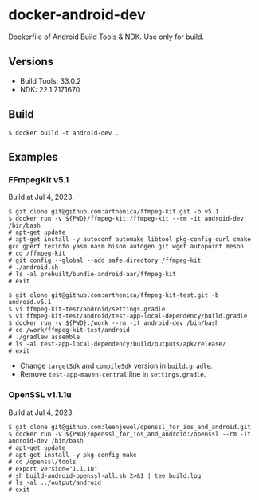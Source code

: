 # docker-android-dev

Dockerfile of Android Build Tools & NDK. Use only for build.

## Versions

- Build Tools: 33.0.2
- NDK: 22.1.7171670

## Build

```console
$ docker build -t android-dev .
```

## Examples

### FFmpegKit v5.1

Build at Jul 4, 2023.

```console
$ git clone git@github.com:arthenica/ffmpeg-kit.git -b v5.1
$ docker run -v ${PWD}/ffmpeg-kit:/ffmpeg-kit --rm -it android-dev /bin/bash
# apt-get update
# apt-get install -y autoconf automake libtool pkg-config curl cmake gcc gperf texinfo yasm nasm bison autogen git wget autopoint meson
# cd /ffmpeg-kit
# git config --global --add safe.directory /ffmpeg-kit
# ./android.sh
# ls -al prebuilt/bundle-android-aar/ffmpeg-kit
# exit
```

```console
$ git clone git@github.com:arthenica/ffmpeg-kit-test.git -b android.v5.1
$ vi ffmpeg-kit-test/android/settings.gradle
$ vi ffmpeg-kit-test/android/test-app-local-dependency/build.gradle
$ docker run -v ${PWD}:/work --rm -it android-dev /bin/bash
# cd /work/ffmpeg-kit-test/android
# ./gradlew assemble
# ls -al test-app-local-dependency/build/outputs/apk/release/
# exit
```

- Change `targetSdk` and `compileSdk` version in `build.gradle`.
- Remove `test-app-maven-central` line in `settings.gradle`.

### OpenSSL v1.1.1u

Build at Jul 4, 2023.

```console
$ git clone git@github.com:leenjewel/openssl_for_ios_and_android.git
$ docker run -v ${PWD}/openssl_for_ios_and_android:/openssl --rm -it android-dev /bin/bash
# apt-get update
# apt-get install -y pkg-config make
# cd /openssl/tools
# export version="1.1.1u"
# sh build-android-openssl-all.sh 2>&1 | tee build.log
# ls -al ../output/android
# exit
```